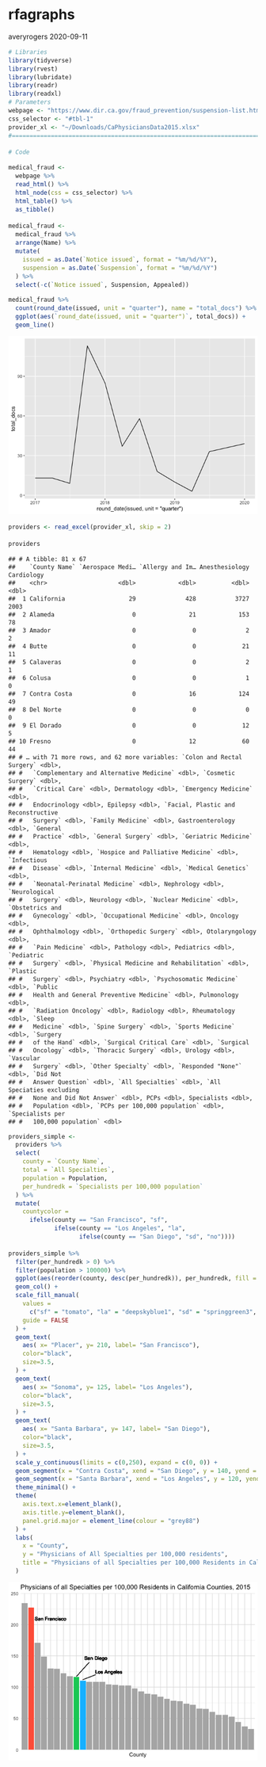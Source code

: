 rfagraphs
================
averyrogers
2020-09-11

``` r
# Libraries
library(tidyverse)
library(rvest)
library(lubridate)
library(readr)
library(readxl)
# Parameters
webpage <- "https://www.dir.ca.gov/fraud_prevention/suspension-list.htm"
css_selector <- "#tbl-1"
provider_xl <- "~/Downloads/CaPhysiciansData2015.xlsx"
#===============================================================================

# Code
```

``` r
medical_fraud <-
  webpage %>% 
  read_html() %>% 
  html_node(css = css_selector) %>% 
  html_table() %>% 
  as_tibble()

medical_fraud <-
  medical_fraud %>% 
  arrange(Name) %>% 
  mutate(
    issued = as.Date(`Notice issued`, format = "%m/%d/%Y"), 
    suspension = as.Date(`Suspension`, format = "%m/%d/%Y")
  ) %>% 
  select(-c(`Notice issued`, Suspension, Appealed))
```

``` r
medical_fraud %>% 
  count(round_date(issued, unit = "quarter"), name = "total_docs") %>% 
  ggplot(aes(`round_date(issued, unit = "quarter")`, total_docs)) +
  geom_line()
```

![](rfagraphs_files/figure-gfm/unnamed-chunk-3-1.png)<!-- -->

``` r
providers <- read_excel(provider_xl, skip = 2)

providers
```

    ## # A tibble: 81 x 67
    ##    `County Name` `Aerospace Medi… `Allergy and Im… Anesthesiology Cardiology
    ##    <chr>                    <dbl>            <dbl>          <dbl>      <dbl>
    ##  1 California                  29              428           3727       2003
    ##  2 Alameda                      0               21            153         78
    ##  3 Amador                       0                0              2          2
    ##  4 Butte                        0                0             21         11
    ##  5 Calaveras                    0                0              2          1
    ##  6 Colusa                       0                0              1          0
    ##  7 Contra Costa                 0               16            124         49
    ##  8 Del Norte                    0                0              0          0
    ##  9 El Dorado                    0                0             12          5
    ## 10 Fresno                       0               12             60         44
    ## # … with 71 more rows, and 62 more variables: `Colon and Rectal Surgery` <dbl>,
    ## #   `Complementary and Alternative Medicine` <dbl>, `Cosmetic Surgery` <dbl>,
    ## #   `Critical Care` <dbl>, Dermatology <dbl>, `Emergency Medicine` <dbl>,
    ## #   Endocrinology <dbl>, Epilepsy <dbl>, `Facial, Plastic and Reconstructive
    ## #   Surgery` <dbl>, `Family Medicine` <dbl>, Gastroenterology <dbl>, `General
    ## #   Practice` <dbl>, `General Surgery` <dbl>, `Geriatric Medicine` <dbl>,
    ## #   Hematology <dbl>, `Hospice and Palliative Medicine` <dbl>, `Infectious
    ## #   Disease` <dbl>, `Internal Medicine` <dbl>, `Medical Genetics` <dbl>,
    ## #   `Neonatal-Perinatal Medicine` <dbl>, Nephrology <dbl>, `Neurological
    ## #   Surgery` <dbl>, Neurology <dbl>, `Nuclear Medicine` <dbl>, `Obstetrics and
    ## #   Gynecology` <dbl>, `Occupational Medicine` <dbl>, Oncology <dbl>,
    ## #   Ophthalmology <dbl>, `Orthopedic Surgery` <dbl>, Otolaryngology <dbl>,
    ## #   `Pain Medicine` <dbl>, Pathology <dbl>, Pediatrics <dbl>, `Pediatric
    ## #   Surgery` <dbl>, `Physical Medicine and Rehabilitation` <dbl>, `Plastic
    ## #   Surgery` <dbl>, Psychiatry <dbl>, `Psychosomatic Medicine` <dbl>, `Public
    ## #   Health and General Preventive Medicine` <dbl>, Pulmonology <dbl>,
    ## #   `Radiation Oncology` <dbl>, Radiology <dbl>, Rheumatology <dbl>, `Sleep
    ## #   Medicine` <dbl>, `Spine Surgery` <dbl>, `Sports Medicine` <dbl>, `Surgery
    ## #   of the Hand` <dbl>, `Surgical Critical Care` <dbl>, `Surgical
    ## #   Oncology` <dbl>, `Thoracic Surgery` <dbl>, Urology <dbl>, `Vascular
    ## #   Surgery` <dbl>, `Other Specialty` <dbl>, `Responded "None"` <dbl>, `Did Not
    ## #   Answer Question` <dbl>, `All Specialties` <dbl>, `All Speciaties excluding
    ## #   None and Did Not Answer` <dbl>, PCPs <dbl>, Specialists <dbl>,
    ## #   Population <dbl>, `PCPs per 100,000 population` <dbl>, `Specialists per
    ## #   100,000 population` <dbl>

``` r
providers_simple <- 
  providers %>% 
  select(
    county = `County Name`, 
    total = `All Specialties`, 
    population = Population, 
    per_hundredk = `Specialists per 100,000 population`
  ) %>% 
  mutate(
    countycolor =
      ifelse(county == "San Francisco", "sf", 
             ifelse(county == "Los Angeles", "la", 
                    ifelse(county == "San Diego", "sd", "no")))) 

providers_simple %>% 
  filter(per_hundredk > 0) %>% 
  filter(population > 100000) %>% 
  ggplot(aes(reorder(county, desc(per_hundredk)), per_hundredk, fill = countycolor)) +
  geom_col() +
  scale_fill_manual(
    values = 
      c("sf" = "tomato", "la" = "deepskyblue1", "sd" = "springgreen3", "no" = "gray70"), 
    guide = FALSE 
  ) +
  geom_text(
    aes( x= "Placer", y= 210, label= "San Francisco"),
    color="black", 
    size=3.5, 
  ) +
  geom_text(
    aes( x= "Sonoma", y= 125, label= "Los Angeles"),
    color="black", 
    size=3.5, 
  ) +
  geom_text(
    aes( x= "Santa Barbara", y= 147, label= "San Diego"),
    color="black", 
    size=3.5, 
  ) +
  scale_y_continuous(limits = c(0,250), expand = c(0, 0)) +
  geom_segment(x = "Contra Costa", xend = "San Diego", y = 140, yend = 117, size = .2) +
  geom_segment(x = "Santa Barbara", xend = "Los Angeles", y = 120, yend = 112, size = .2) +
  theme_minimal() +
  theme(
    axis.text.x=element_blank(),
    axis.title.y=element_blank(),
    panel.grid.major = element_line(colour = "grey88")
  ) +
  labs(
    x = "County", 
    y = "Physicians of All Specialties per 100,000 residents", 
    title = "Physicians of all Specialties per 100,000 Residents in California Counties, 2015"
  )
```

![](rfagraphs_files/figure-gfm/unnamed-chunk-4-1.png)<!-- -->
